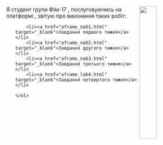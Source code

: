 <html>
<meta charset="UTF-8"/>
<script>
	whoami="Татаренко Анна Олексанрівна"
</script>
<title>Персональна сторінка студента</title>
<body>
	<img src="foto.jpg" width="30%" align="right"/>
	Я студент групи ФІм-17 <script> document.write(whoami);</script>, послуговуючись<script>document.write(navigator.userAgent);</script> на платформі <script>document.write(navigator.platform)</script>, звітую про виконання таких робіт:
	<ol>

		<li><a href="aframe_лаб1.html" target="_blank">Завдання першого тижня</a></li>
		<li><a href="aframe_лаб2.html" target="_blank">Завдання другого тижня</a></li>
		<li><a href="aframe_лаб3.html" target="_blank">Завдання третього тижня</a></li>
		<li><a href="aframe_lab4.html" target="_blank">Завдання четвертого тижня</a></li>

	</ol>
</body>
</html>
